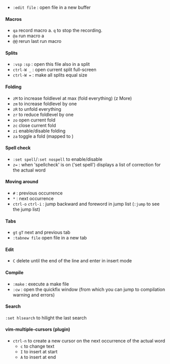 
- `:edit file` : open file in a new buffer

#### Macros
- `qa` record macro a. `q` to stop the recording.
- `@a` run macro a
- `@@` rerun last run macro

#### Splits
- `:vsp` `:sp` : open this file also in a split
- `ctrl-W _` : open current split full-screen
- `ctrl-W =` : make all splits equal size

#### Folding
- `zM` to increase foldlevel at max (fold everything) (z More)
- `zm` to increase foldlevel by one
- `zR` to unfold everything
- `zr` to reduce foldlevel by one
- `zo` open current fold
- `zc` close current fold
- `zi` enable/disable folding
- `za` toggle a fold (mapped to <s-Tab>)

#### Spell check
- `:set spell`/`:set nospell` to enable/disable
- `z=` : when 'spellcheck' is on ('set spell') displays a list of correction for the actual word

#### Moving around 
- `#` : previous occurrence
- `*` : next occurrence
- `ctrl-o` `ctrl-i` : jump backward and foreword in jump list (`:jump` to see the jump list)

#### Tabs
- `gt` `gT` next and previous tab
- `:tabnew file` open file in a new tab

#### Edit
- `C` delete until the end of the line and enter in insert mode

#### Compile
- `:make` : execute a make file
- `:cw` : open the quickfix window (from which you can jump to compilation warning and errors)

#### Search
`:set hlsearch` to hilight the last search

#### vim-multiple-cursors (plugin)
- `ctrl-n` to create a new cursor on the next occurrence of the actual word
	- `c` to change text
	- `I` to insert at start
	- `A` to insert at end 
